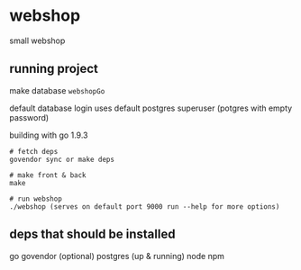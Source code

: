 # webshop

small webshop

## running project

make database `webshopGo`

default database login uses default postgres superuser (potgres with empty password)

building with go 1.9.3

	# fetch deps
	govendor sync or make deps

	# make front & back
	make

	# run webshop
	./webshop (serves on default port 9000 run --help for more options)

## deps that should be installed

go
govendor (optional)
postgres (up & running)
node
npm